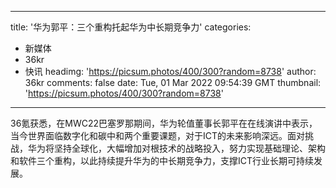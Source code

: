 
---
title: '华为郭平：三个重构托起华为中长期竞争力'
categories: 
 - 新媒体
 - 36kr
 - 快讯
headimg: 'https://picsum.photos/400/300?random=8738'
author: 36kr
comments: false
date: Tue, 01 Mar 2022 09:54:39 GMT
thumbnail: 'https://picsum.photos/400/300?random=8738'
---

<div>   
36氪获悉，在MWC22巴塞罗那期间，华为轮值董事长郭平在在线演讲中表示，当今世界面临数字化和碳中和两个重要课题，对于ICT的未来影响深远。面对挑战，华为将坚持全球化，大幅增加对根技术的战略投入，努力实现基础理论、架构和软件三个重构，以此持续提升华为的中长期竞争力，支撑ICT行业长期可持续发展。  
</div>
            